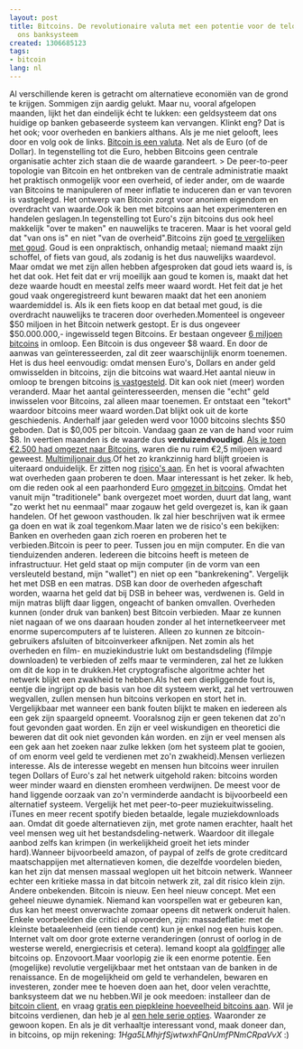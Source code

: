 ```yaml
---
layout: post
title: Bitcoins. De revolutionaire valuta met een potentie voor de teloorgang van
  ons banksysteem
created: 1306685123
tags:
- bitcoin
lang: nl
---
```

Al verschillende keren is getracht om alternatieve economiën van de grond te krijgen. Sommigen zijn aardig gelukt. Maar nu, vooral afgelopen maanden, lijkt het dan eindelijk écht te lukken: een geldsysteem dat ons huidige op banken gebaseerde systeem kan vervangen. Klinkt eng? Dat is het ook; voor overheden en bankiers althans. Als je me niet gelooft, lees door en volg ook de links. [Bitcoin is een valuta](https://en.bitcoin.it/wiki/Introduction). Net als de Euro (of de Dollar). In tegenstelling tot die Euro, hebben Bitcoins geen centrale organisatie achter zich staan die de waarde garandeert.     > De peer-to-peer topologie van Bitcoin en het ontbreken van de centrale administratie maakt het praktisch onmogelijk voor een overheid, of ieder ander, om de waarde van Bitcoins te manipuleren of meer inflatie te induceren dan er van tevoren is vastgelegd. Het ontwerp van Bitcoin zorgt voor anoniem eigendom en overdracht van waarde.Ook ik ben met bitcoins aan het experimenteren en handelen geslagen.<!--break-->In tegenstelling tot Euro's zijn bitcoins dus ook heel makkelijk "over te maken" en nauwelijks te traceren. Maar is het vooral geld dat "van ons is" en niet "van de overheid".Bitcoins zijn goed [te vergelijken met goud](https://en.bitcoin.it/wiki/Myths#Bitcoins_don_t_solve_any_problems_that_fiat_and/or_gold_doesn_t_solve). Goud is een onpraktisch, onhandig metaal; niemand maakt zijn schoffel, of fiets van goud, als zodanig is het dus nauwelijks waardevol. Maar omdat we met zijn allen hebben afgesproken dat goud iets waard is, ís het dat ook. Het feit dat er vrij moeilijk aan goud te komen is, maakt dat het deze waarde houdt en meestal zelfs meer waard wordt. Het feit dat je het goud vaak ongeregistreerd kunt bewaren maakt dat het een anoniem waardemiddel is. Als ik een fiets koop en dat betaal met goud, is die overdracht nauwelijks te traceren door overheden.Momenteel is ongeveer $50 miljoen in het Bitcoin netwerk gestopt. Er is dus ongeveer $50.000.000,- ingewisseld tegen Bitcoins. Er bestaan ongeveer [6 miljoen bitcoins](http://blockexplorer.com/q/totalbc) in omloop. Een Bitcoin is dus ongeveer $8 waard. En door de aanwas van geïnteresseerden, zal dit zeer waarschijnlijk enorm toenemen. Het is dus heel eenvoudig: omdat mensen Euro's, Dollars en ander geld omwisselden in bitcoins, zijn die bitcoins wat waard.Het aantal nieuw in omloop te brengen bitcoins [is vastgesteld](http://forum.bitcoin.org/?topic=3366.msg47522#msg47522). Dit kan ook niet (meer) worden veranderd. Maar het aantal geïnteresseerden, mensen die "echt" geld inwisselen voor Bitcoins, zal alleen maar toenemen. Er ontstaat een "tekort" waardoor bitcoins meer waard worden.Dat blijkt ook uit de korte geschiedenis. Anderhalf jaar geleden werd voor 1000 bitcoins slechts $50 geboden. Dat is $0,005 per bitcoin. Vandaag gaan ze van de hand voor ruim $8. In veertien maanden is de waarde dus **verduizendvoudigd**. [Als je toen €2.500 had omgezet naar Bitcoins](http://falkvinge.net/2011/05/29/why-im-putting-all-my-savings-into-bitcoin/), waren die nu ruim €2,5 miljoen waard geweest. [Multimiljonair dus](http://www.bitcoinmoney.com/post/3109720916/laszlos-pizza).Of het zo krankzinnig hard blijft groeien is uiteraard onduidelijk. Er zitten nog [risico's aan](https://en.bitcoin.it/wiki/FAQ#Economy). En het is vooral afwachten wat overheden gaan proberen te doen. Maar interessant is het zeker. Ik heb, om die reden ook al een paarhonderd Euro [omgezet in bitcoins](https://www.mtgox.com/support). Omdat het vanuit mijn "traditionele" bank overgezet moet worden, duurt dat lang, want "zo werkt het nu eenmaal" maar zogauw het geld overgezet is, kan ik gaan handelen. Of het gewoon vasthouden. Ik zal hier beschrijven wat ik ermee ga doen en wat ik zoal tegenkom.Maar laten we de risico's een bekijken: Banken en overheden gaan zich roeren en proberen het te verbieden.Bitcoin is peer to peer. Tussen jou en mijn computer. En die van tienduizenden anderen. Iedereen die bitcoins heeft is meteen de infrastructuur. Het geld staat op mijn computer (in de vorm van een versleuteld bestand, mijn "wallet") en niet op een "bankrekening". Vergelijk het met DSB en een matras. DSB kan door de overheden afgeschaft worden, waarna het geld dat bij DSB in beheer was, verdwenen is. Geld in mijn matras blijft daar liggen, ongeacht of banken omvallen. Overheden kunnen (onder druk van banken) best Bitcoin verbieden. Maar ze kunnen niet nagaan of we ons daaraan houden zonder al het internetkeerveer met enorme supercomputers af te luisteren. Alleen zo kunnen ze bitcoin-gebruikers afsluiten of bitcoinverkeer afknijpen. Net zomin als het overheden en film- en muziekindustrie lukt om bestandsdeling (filmpje downloaden) te verbieden of zelfs maar te verminderen, zal het ze lukken om dit de kop in te drukken.Het cryptografische algoritme achter het netwerk blijkt een zwakheid te hebben.Als het een diepliggende fout is, eentje die ingrijpt op de basis van hoe dit systeem werkt, zal het vertrouwen wegvallen, zullen mensen hun bitcoins verkopen en stort het in. Vergelijkbaar met wanneer een bank fouten blijkt te maken en iedereen als een gek zijn spaargeld opneemt. Vooralsnog zijn er geen tekenen dat zo'n fout gevonden gaat worden. En zijn er veel wiskundigen en theoretici die beweren dat dit ook niet gevonden kán worden. en zijn er veel mensen als een gek aan het zoeken naar zulke lekken (om het systeem plat te gooien, of om enorm veel geld te verdienen met zo'n zwakheid).Mensen verliezen interesse. Als de interesse wegebt en mensen hun bitcoins weer inruilen tegen Dollars of Euro's zal het netwerk uitgehold raken: bitcoins worden weer minder waard en diensten eromheen verdwijnen. De meest voor de hand liggende oorzaak van zo'n verminderde aandacht is bijvoorbeeld een alternatief systeem. Vergelijk het met peer-to-peer muziekuitwisseling. iTunes en meer recent spotify bieden betaalde, legale muziekdownloads aan. Omdat dit goede alternatieven zijn, met grote namen erachter, haalt het veel mensen weg uit het bestandsdeling-netwerk. Waardoor dit illegale aanbod zelfs kan krimpen (in werkelijkheid groeit het iets minder hard).Wanneer bijvoorbeeld amazon, of paypal of zelfs de grote creditcard maatschappijen met alternatieven komen, die dezelfde voordelen bieden, kan het zijn dat mensen massaal weglopen uit het bitcoin netwerk. Wanneer echter een kritieke massa in dat bitcoin netwerk zit, zal dit risico klein zijn. Andere onbekenden. Bitcoin is nieuw. Een heel nieuw concept. Met een geheel nieuwe dynamiek. Niemand kan voorspellen wat er gebeuren kan, dus kan het meest onverwachte zomaar opeens dit netwerk onderuit halen. Enkele voorbeelden die critici al opvoerden, zijn: massadeflatie: met de kleinste betaaleenheid (een tiende cent) kun je enkel nog een huis kopen. Internet valt om door grote externe veranderingen (onrust of oorlog in de westerse wereld, energiecrisis et cetera). Iemand koopt ala [goldfinger](http://www.jamesbondwiki.com/page/Goldfinger) alle bitcoins op. Enzovoort.Maar voorlopig zie ik een enorme potentie. Een (mogelijke) revolutie vergelijkbaar met het ontstaan van de banken in de renaissance. En de mogelijkheid om geld te verhandelen, bewaren en investeren, zonder mee te hoeven doen aan het, door velen verachtte, banksysteem dat we nu hebben.Wil je ook meedoen: installeer dan de [bitcoin client](), en vraag [gratis een piepkleine hoeveelheid bitcoins aan](http://freebitcoins.appspot.com/). Wil je bitcoins verdienen, dan heb je al [een hele serie opties](https://en.bitcoin.it/wiki/FAQ#How_can_I_get_Bitcoins?). Waaronder ze gewoon kopen. En als je dit verhaaltje interessant vond, maak doneer dan, in bitcoins, op mijn rekening: _1Hga5LMhjrfSjwtwxhFQnUmfPNmCRpaVvX_ :)

